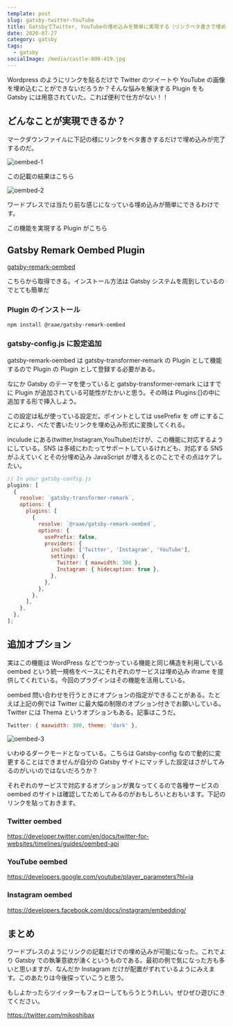```yaml
---
template: post
slug: gatsby-twitter-YouTube
title: GatsbyでTwitter, YouTubeの埋め込みを簡単に実現する（リンクベタ書きで埋め込み完了）
date: 2020-07-27
category: gatsby
tags:
  - gatsby
socialImage: /media/castle-800-419.jpg
---
```


Wordpress のようにリンクを貼るだけで Twitter のツイートや YouTube の画像を埋め込むことができないだろうか？そんな悩みを解決する Plugin をも Gatsby には用意されていた。これば便利で仕方がない！！

## どんなことが実現できるか？

マークダウンファイルに下記の様にリンクをベタ書きするだけで埋め込みが完了するのだ。

![oembed-1](/media/oembed-1.png)

この記載の結果はこちら

![oembed-2](/media/oembed-2.png)

ワードプレスでは当たり前な感じになっている埋め込みが簡単にできるわけです。

この機能を実現する Plugin がこちら

## Gatsby Remark Oembed Plugin

[gatsby-remark-oembed](https://github.com/raae/gatsby-remark-oembed)

こちらから取得できる。インストール方法は Gatsby システムを周到しているのでとても簡単だ

### Plugin のインストール

```bash
npm install @raae/gatsby-remark-oembed
```

### gatsby-config.js に設定追加

gatsby-remark-oembed は gatsby-transformer-remark の Plugin として機能するので Plugin の Plugin として登録する必要がある。

なにか Gatsby のテーマを使っていると gatsby-transformer-remark にはすでに Plugin が追加されている可能性がたかいと思う。その時は Plugins:[]の中に追加する形で挿入しよう。

この設定は私が使っている設定だ。ポイントとしては usePrefix を off にすることにより、べたで書いたリンクを埋め込み形式に変換してくれる。

inculude にある(twitter,Instagram,YouTtube)だけが、この機能に対応するようにしている。SNS は多岐にわたってサポートしているけれども、対応する SNS がふえていくとその分埋め込み JavaScript が増えるとのことでその点はケアしたい。

```js
// In your gatsby-config.js
plugins: [
  {
    resolve: `gatsby-transformer-remark`,
    options: {
      plugins: [
        {
          resolve: `@raae/gatsby-remark-oembed`,
          options: {
            usePrefix: false,
            providers: {
              include: ['Twitter', 'Instagram', 'YouTube'],
              settings: {
                Twitter: { maxwidth: 300 },
                Instagram: { hidecaption: true },
              },
            },
          },
        },
      ],
    },
  },
];
```

## 追加オプション

実はこの機能は WordPress などでつかっている機能と同じ構造を利用している oembed という統一規格をベースにそれぞれのサービスは埋め込み iframe を提供してくれている。今回のプラグインはその機能を活用している。

oembed 問い合わせを行うときにオプションの指定ができることがある。たとえば上記の例では Twitter に最大幅の制限のオプション付きでお願いしている。Twitter には Thema というオプションもある。記事はこうだ。

```javascript
Twitter: { maxwidth: 300, theme: 'dark' },
```

![oembed-3](/media/oembed-3-5850792.png)

いわゆるダークモードとなっている。こちらは Gatsby-config なので動的に変更することはできませんが自分の Gatsby サイトにマッチした設定はさがしてみるのがいいのではないだろうか？

それぞれのサービスで対応するオプションが異なってくるので各種サービスの oembed のサイトは確認してためしてみるのがおもしろいとおもいます。下記のリンクを貼っておきます。

### Twitter oembed

https://developer.twitter.com/en/docs/twitter-for-websites/timelines/guides/oembed-api

### YouTube oembed

https://developers.google.com/youtube/player_parameters?hl=ja

### Instagram oembed

https://developers.facebook.com/docs/instagram/embedding/

## まとめ

ワードプレスのようにリンクの記載だけでの埋め込みが可能になった。これでより Gatsby での執筆意欲が湧くというものである。最初の例で気になった方も多いと思いますが、なんだか Instagram だけが配置がずれているようにみえます。このあたりは今後探っていこうと思う。

もしよかったらツイッターもフォローしてもらうとうれしい。ぜひぜひ遊びにきてください。

https://twitter.com/mikoshibax

